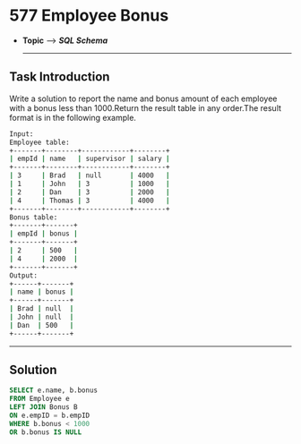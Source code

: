 # 577 Employee Bonus
* **Topic** --> **_SQL Schema_**

  ---
## Task Introduction 
Write a solution to report the name and bonus amount of each employee with a bonus less than 1000.Return the result table in any order.The result format is in the following example.

```sh
Input: 
Employee table:
+-------+--------+------------+--------+
| empId | name   | supervisor | salary |
+-------+--------+------------+--------+
| 3     | Brad   | null       | 4000   |
| 1     | John   | 3          | 1000   |
| 2     | Dan    | 3          | 2000   |
| 4     | Thomas | 3          | 4000   |
+-------+--------+------------+--------+
Bonus table:
+-------+-------+
| empId | bonus |
+-------+-------+
| 2     | 500   |
| 4     | 2000  |
+-------+-------+
Output: 
+------+-------+
| name | bonus |
+------+-------+
| Brad | null  |
| John | null  |
| Dan  | 500   |
+------+-------+
```

---
## Solution
```SQL
SELECT e.name, b.bonus
FROM Employee e
LEFT JOIN Bonus B
ON e.empID = b.empID
WHERE b.bonus < 1000
OR b.bonus IS NULL
```
